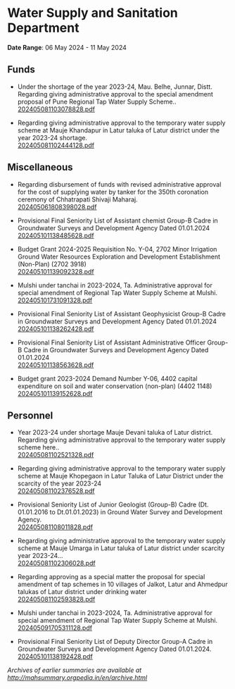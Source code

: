 # Water Supply and Sanitation Department

**Date Range**: 06 May 2024 - 11 May 2024


## Funds
- Under the shortage of the year 2023-24, Mau. Belhe, Junnar, Distt. Regarding giving administrative approval to the special amendment proposal of Pune Regional Tap Water Supply Scheme..\
  [202405081103078828.pdf](https://gr.maharashtra.gov.in/Site/Upload/Government%20Resolutions/English/202405081103078828.pdf)

- Regarding giving administrative approval to the temporary water supply scheme at Mauje Khandapur in Latur taluka of Latur district under the year 2023-24 shortage.\
  [202405081102444128.pdf](https://gr.maharashtra.gov.in/Site/Upload/Government%20Resolutions/English/202405081102444128...pdf)

## Miscellaneous
- Regarding disbursement of funds with revised administrative approval for the cost of supplying water by tanker for the 350th coronation ceremony of Chhatrapati Shivaji Maharaj.\
  [202405061808398028.pdf](https://gr.maharashtra.gov.in/Site/Upload/Government%20Resolutions/English/202405061808398028.pdf)

- Provisional Final Seniority List of Assistant chemist Group-B Cadre in Groundwater Surveys and Development Agency Dated 01.01.2024\
  [202405101138485628.pdf](https://gr.maharashtra.gov.in/Site/Upload/Government%20Resolutions/English/202405101138485628.pdf)

- Budget Grant 2024-2025 Requisition No. Y-04, 2702 Minor Irrigation Ground Water Resources Exploration and Development Establishment (Non-Plan) (2702 3918)\
  [202405101139092328.pdf](https://gr.maharashtra.gov.in/Site/Upload/Government%20Resolutions/English/202405101139092328.pdf)

- Mulshi under tanchai in 2023-2024, Ta. Administrative approval for special amendment of Regional Tap Water Supply Scheme at Mulshi.\
  [202405101731091328.pdf](https://gr.maharashtra.gov.in/Site/Upload/Government%20Resolutions/English/202405101731091328.pdf)

- Provisional Final Seniority List of Assistant Geophysicist Group-B Cadre in Groundwater Surveys and Development Agency Dated 01.01.2024\
  [202405101138262428.pdf](https://gr.maharashtra.gov.in/Site/Upload/Government%20Resolutions/English/202405101138262428.pdf)

- Provisional Final Seniority List of Assistant Administrative Officer Group-B Cadre in Groundwater Surveys and Development Agency Dated 01.01.2024\
  [202405101138563628.pdf](https://gr.maharashtra.gov.in/Site/Upload/Government%20Resolutions/English/202405101138563628.pdf)

- Budget grant 2023-2024 Demand Number Y-06, 4402 capital expenditure on soil and water conservation (non-plan) (4402 1148)\
  [202405101139152628.pdf](https://gr.maharashtra.gov.in/Site/Upload/Government%20Resolutions/English/202405101139152628.pdf)

## Personnel
- Year 2023-24 under shortage Mauje Devani taluka of Latur district. Regarding giving administrative approval to the temporary water supply scheme here..\
  [202405081102521328.pdf](https://gr.maharashtra.gov.in/Site/Upload/Government%20Resolutions/English/202405081102521328...pdf)

- Regarding giving administrative approval to the temporary water supply scheme at Mauje Khopegaon in Latur Taluka of Latur District under the scarcity of the year 2023-24\
  [202405081102376528.pdf](https://gr.maharashtra.gov.in/Site/Upload/Government%20Resolutions/English/202405081102376528...pdf)

- Provisional Seniority List of Junior Geologist (Group-B) Cadre (Dt. 01.01.2016 to Dt.01.01.2023) in Ground Water Survey and Development Agency.\
  [202405081108011828.pdf](https://gr.maharashtra.gov.in/Site/Upload/Government%20Resolutions/English/202405081108011828.pdf)

- Regarding giving administrative approval to the temporary water supply scheme at Mauje Umarga in Latur taluka of Latur district under scarcity year 2023-24...\
  [202405081102306028.pdf](https://gr.maharashtra.gov.in/Site/Upload/Government%20Resolutions/English/202405081102306028.pdf)

- Regarding approving as a special matter the proposal for special amendment of tap schemes in 10 villages of Jalkot, Latur and Ahmedpur talukas of Latur district under drinking water\
  [202405081102593828.pdf](https://gr.maharashtra.gov.in/Site/Upload/Government%20Resolutions/English/202405081102593828.pdf)

- Mulshi under tanchai in 2023-2024, Ta. Administrative approval for special amendment of Regional Tap Water Supply Scheme at Mulshi.\
  [202405091705311128.pdf](https://gr.maharashtra.gov.in/Site/Upload/Government%20Resolutions/English/202405091705311128.pdf)

- Provisional Final Seniority List of Deputy Director Group-A Cadre in Groundwater Surveys and Development Agency Dated 01.01.2024.\
  [202405101138192428.pdf](https://gr.maharashtra.gov.in/Site/Upload/Government%20Resolutions/English/202405101138192428.pdf)


*Archives of earlier summaries are available at http://mahsummary.orgpedia.in/en/archive.html*